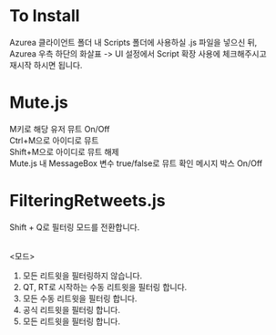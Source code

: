To Install
=============
Azurea 클라이언트 폴더 내 Scripts 폴더에 사용하실 .js 파일을 넣으신 뒤, <br/>
Azurea 우측 하단의 화살표 -&gt; UI 설정에서 Script 확장 사용에 체크해주시고 <br/>
재시작 하시면 됩니다.


Mute.js
=============

M키로 해당 유저 뮤트 On/Off <br/>
Ctrl+M으로 아이디로 뮤트 <br/>
Shift+M으로 아이디로 뮤트 해제 <br/>
Mute.js 내 MessageBox 변수 true/false로 뮤트 확인 메시지 박스 On/Off <br/>


FilteringRetweets.js
=============
Shift + Q로 필터링 모드를 전환합니다. <br/><br/>

&lt;모드&gt; <br/>
1. 모든 리트윗을 필터링하지 않습니다. <br/>
2. QT, RT로 시작하는 수동 리트윗을 필터링 합니다. <br/>
3. 모든 수동 리트윗을 필터링 합니다. <br/>
4. 공식 리트윗을 필터링 합니다. <br/>
5. 모든 리트윗을 필터링 합니다. <br/>

